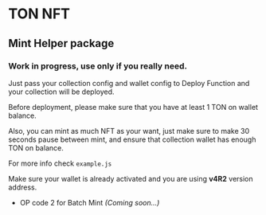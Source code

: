 # TON NFT

## Mint Helper package

### Work in progress, use only if you really need.

Just pass your collection config and wallet config to Deploy Function and your collection will be deployed.

Before deployment, please make sure that you have at least 1 TON on wallet balance.

Also, you can mint as much NFT as your want, just make sure to make 30 seconds pause between mint, and ensure that collection wallet has enough TON on balance.

For more info check ```example.js```

Make sure your wallet is already activated and you are using **v4R2** version address.

- OP code 2 for Batch Mint _(Coming soon...)_